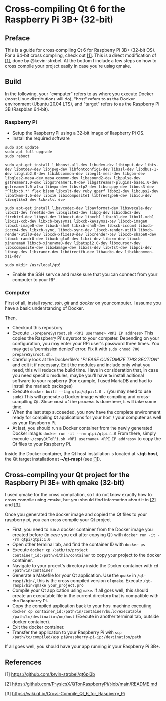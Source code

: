 # Cross-compiling Qt 6 for the Raspberry Pi 3B+ (32-bit)

## Preface

This is a guide for cross-compiling Qt 6 for Raspberry Pi 3B+ (32-bit OS). For a 64-bit cross compiling, check out [[1]](https://github.com/kevin-strobel/qt6pi3b).
This is a direct modification of [[1]](https://github.com/kevin-strobel/qt6pi3b), done by @kevin-strobel.
At the bottom I include a few steps on how to cross compile your project easily in case you're using qmake.

## Build

In the following, your "computer" refers to as where you execute Docker (most Linux distributions will do), "host" refers to as the Docker environment (Ubuntu 20.04 LTS), and "target" refers to as the Raspberry Pi 3B (Raspbian 64-bit).

### Raspberry Pi

- Setup the Raspberry Pi using a 32-bit image of Raspberry Pi OS.
- Install the required software

```
sudo apt update
sudo apt full-upgrade
sudo reboot

sudo apt-get install libboost-all-dev libudev-dev libinput-dev libts-dev libmtdev-dev libjpeg-dev libfontconfig1-dev libssl-dev libdbus-1-dev libglib2.0-dev libxkbcommon-dev libegl1-mesa-dev libgbm-dev libgles2-mesa-dev mesa-common-dev libasound2-dev libpulse-dev gstreamer1.0-omx libgstreamer1.0-dev libgstreamer-plugins-base1.0-dev  gstreamer1.0-alsa libvpx-dev libsrtp2-dev libsnappy-dev libnss3-dev "^libxcb.*" flex bison libxslt-dev ruby gperf libbz2-dev libcups2-dev libatkmm-1.6-dev libxi6 libxcomposite1 libfreetype6-dev libicu-dev libsqlite3-dev libxslt1-dev

sudo apt-get install libavcodec-dev libavformat-dev libswscale-dev libx11-dev freetds-dev libsqlite3-dev libpq-dev libiodbc2-dev firebird-dev libgst-dev libxext-dev libxcb1 libxcb1-dev libx11-xcb1 libx11-xcb-dev libxcb-keysyms1 libxcb-keysyms1-dev libxcb-image0 libxcb-image0-dev libxcb-shm0 libxcb-shm0-dev libxcb-icccm4 libxcb-icccm4-dev libxcb-sync1 libxcb-sync-dev libxcb-render-util0 libxcb-render-util0-dev libxcb-xfixes0-dev libxrender-dev libxcb-shape0-dev libxcb-randr0-dev libxcb-glx0-dev libxi-dev libdrm-dev libxcb-xinerama0 libxcb-xinerama0-dev libatspi2.0-dev libxcursor-dev libxcomposite-dev libxdamage-dev libxss-dev libxtst-dev libpci-dev libcap-dev libxrandr-dev libdirectfb-dev libaudio-dev libxkbcommon-x11-dev

sudo mkdir /usr/local/qt6
```

- Enable the SSH service and make sure that you can connect from your computer to your RPi.

### Computer

First of all, install *rsync*, *ssh*, *git* and *docker* on your computer. I assume you have a basic understanding of Docker.

Then,

- Checkout this repository
- Execute `./prepareSysroot.sh <RPI username> <RPI IP address>`
  This copies the Raspberry Pi's sysroot to your computer. Depending on your configuration, you may enter your RPi user's password three times. You may get a 'permission denied' error. Fix it with `sudo chmod 700 prepareSysroot.sh`.
- Carefully look at the Dockerfile's "*PLEASE CUSTOMIZE THIS SECTION*" and edit it if necessary. Edit the modules and include only what you need, this will reduce the build time. Have in consideration that, in case you need specific modules, maybe you'll have to install aditional software to your raspberry (For example, I used MariaDB and had to install the mariadb packages)
- Execute `docker build --tag qtpi/qtpi:1.0 .` (you may need to use `sudo`)
  This will generate a Docker image while compiling and cross-compiling Qt. Since most of the process is done here, it will take some time.
- When the last step succeeded, you now have the complete environment ready for compiling Qt applications for your host / your computer as well as your Raspberry Pi.
- At last, you should run a Docker container from the newly generated Docker image: `docker run -it --rm qtpi/qtpi:1.0`
  From there, simply execute `~/copyQtToRPi.sh <RPI username> <RPI IP address>`
  to copy the Qt files to your Raspberry Pi.

Inside the Docker container, the Qt host installation is located at **~/qt-host**, the Qt target installation at **~/qt-raspi** (see [[1]](https://github.com/kevin-strobel/qt6pi3b)).

## Cross-compiling your Qt project for the Raspberry Pi 3B+ with qmake (32-bit)

I used qmake for the cross compilation, so I do not know exactly how to cross compile using cmake, but you should find information about it in [[2]](https://github.com/PhysicsX/QTonRaspberryPi/blob/main/README.md) and [[3]](https://wiki.qt.io/Cross-Compile_Qt_6_for_Raspberry_Pi). 

Once you generated the docker image and copied the Qt files to your raspberry pi, you can cross compile your Qt project. 
 - First, you need to run a docker container from the Docker image you created before (in case you exit after copying Qt) with `docker run -it --rm qtpi/qtpi:1.0`
 - Open other terminal tab, and find the container ID with `docker ps`
 - Execute `docker cp /path/to/project container_id:/path/within/container` to copy your project to the docker container.
 - Navigate to your project's directory inside the Docker container with `cd /path/in/container`
 - Generate a Makefile for your Qt application. Use the `qmake` in `/qt-raspi/bin/`, this is the cross compiled version of `qmake`. Execute `/qt-raspi/bin/qmake your_project.pro`
 - Compile your Qt application using `make`. If all goes well, this should create an executable file in the current directory that is compatible with the Raspberry Pi.
 - Copy the compiled application back to your host machine executing `docker cp container_id:/path/in/container/build/executable /path/to/destination/on/host` (Execute in another terminal tab, outside docker container).
 - Exit the docker container.
 - Transfer the application to your Raspberry Pi with `scp /path/to/compiled/app pi@raspberry-pi-ip:/destination/path`

If all goes well, you should have your app running in your Raspberry Pi 3B+.

## References

[1] https://github.com/kevin-strobel/qt6pi3b

[2] https://github.com/PhysicsX/QTonRaspberryPi/blob/main/README.md

[3] https://wiki.qt.io/Cross-Compile_Qt_6_for_Raspberry_Pi

